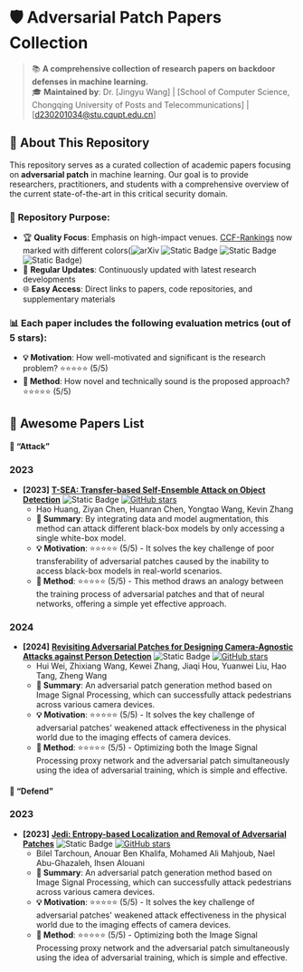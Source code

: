 # 🛡️ Adversarial Patch Papers Collection

> 📚 **A comprehensive collection of research papers on backdoor defenses in machine learning.**  
> 🎓 **Maintained by**: Dr. [Jingyu Wang] | [School of Computer Science, Chongqing University of Posts and Telecommunications] | [d230201034@stu.cqupt.edu.cn]

## 📖 About This Repository

This repository serves as a curated collection of academic papers focusing on **adversarial patch** in machine learning. Our goal is to provide researchers, practitioners, and students with a comprehensive overview of the current state-of-the-art in this critical security domain.


### 🎯 **Repository Purpose:**
- 🏆 **Quality Focus**: Emphasis on high-impact venues. [CCF-Rankings](https://www.ccf.org.cn/en/About_CCF/Media_Center/) now marked with different colors(![arXiv](https://img.shields.io/badge/CCF_A-dc3545) ![Static Badge](https://img.shields.io/badge/CCF_B-ffc107) ![Static Badge](https://img.shields.io/badge/CCF_C-28a745) ![Static Badge](https://img.shields.io/badge/CCF_None-6c757d))
- 🔄 **Regular Updates**: Continuously updated with latest research developments
- 🌐 **Easy Access**: Direct links to papers, code repositories, and supplementary materials

### 📊 **Each paper includes the following evaluation metrics (out of 5 stars):**
- **💡 Motivation**: How well-motivated and significant is the research problem? ⭐⭐⭐⭐⭐ (5/5)
- **🔧 Method**: How novel and technically sound is the proposed approach? ⭐⭐⭐⭐⭐ (5/5)

<h2 id="awesome-papers"> 👑 Awesome Papers List  </h2>

<h4 id="awesome-papers"> 👑  “Attack” </h4>

<h3 id="attacks"> 2023 </h3>

* **[2023]** **[T-SEA: Transfer-based Self-Ensemble Attack on Object Detection](https://openaccess.thecvf.com/content/CVPR2023/html/Huang_T-SEA_Transfer-Based_Self-Ensemble_Attack_on_Object_Detection_CVPR_2023_paper.html)** ![Static Badge](https://img.shields.io/badge/CVPR'23-6c757d) [![GitHub stars](https://img.shields.io/github/stars/VDIGPKU/T-SEA?style=social)]([[https://github.com/VDIGPKU/T-SEA](https://github.com/VDIGPKU/T-SEA)]) 
  * Hao Huang, Ziyan Chen, Huanran Chen, Yongtao Wang, Kevin Zhang
  * **📝 Summary**: By integrating data and model augmentation, this method can attack different black-box models by only accessing a single white-box model.
  * **💡 Motivation**: ⭐⭐⭐⭐⭐ (5/5) - It solves the key challenge of poor transferability of adversarial patches caused by the inability to access black-box models in real-world scenarios.
  * **🔧 Method**: ⭐⭐⭐⭐⭐ (5/5) - This method draws an analogy between the training process of adversarial patches and that of neural networks, offering a simple yet effective approach.

<h3 id="attacks"> 2024 </h3>

* **[2024]** **[Revisiting Adversarial Patches for Designing Camera-Agnostic Attacks against Person Detection](https://openreview.net/forum?id=2Inwtjvyx8&referrer=%5Bthe%20profile%20of%20Zhixiang%20Wang%5D(%2Fprofile%3Fid%3D~Zhixiang_Wang1))** ![Static Badge](https://img.shields.io/badge/NIPS'24-6c757d) [![GitHub stars](https://img.shields.io/github/stars/weihui1308/CAP?style=social)]([[https://github.com/weihui1308/CAP](https://github.com/weihui1308/CAP)]) 
  * Hui Wei, Zhixiang Wang, Kewei Zhang, Jiaqi Hou, Yuanwei Liu, Hao Tang, Zheng Wang
  * **📝 Summary**: An adversarial patch generation method based on Image Signal Processing, which can successfully attack pedestrians across various camera devices.
  * **💡 Motivation**: ⭐⭐⭐⭐⭐ (5/5) - It solves the key challenge of adversarial patches' weakened attack effectiveness in the physical world due to the imaging effects of camera devices.
  * **🔧 Method**: ⭐⭐⭐⭐⭐ (5/5) - Optimizing both the Image Signal Processing proxy network and the adversarial patch simultaneously using the idea of adversarial training, which is simple and effective.
  
<h4 id="awesome-papers"> 👑  “Defend” </h4>

<h3 id="attacks"> 2023 </h3>

* **[2023]** **[Jedi: Entropy-based Localization and Removal of Adversarial Patches](https://openaccess.thecvf.com/content/CVPR2023/papers/Tarchoun_Jedi_Entropy-Based_Localization_and_Removal_of_Adversarial_Patches_CVPR_2023_paper.pdf)** ![Static Badge](https://img.shields.io/badge/CVPR'23-6c757d) [![GitHub stars](https://img.shields.io/github/stars/ihsenLab/jedi-CVPR2023?style=social)]([[https://github.com/ihsenLab/jedi-CVPR2023](https://github.com/ihsenLab/jedi-CVPR2023)]) 
  * Bilel Tarchoun, Anouar Ben Khalifa, Mohamed Ali Mahjoub, Nael Abu-Ghazaleh, Ihsen Alouani
  * **📝 Summary**: An adversarial patch generation method based on Image Signal Processing, which can successfully attack pedestrians across various camera devices.
  * **💡 Motivation**: ⭐⭐⭐⭐⭐ (5/5) - It solves the key challenge of adversarial patches' weakened attack effectiveness in the physical world due to the imaging effects of camera devices.
  * **🔧 Method**: ⭐⭐⭐⭐⭐ (5/5) - Optimizing both the Image Signal Processing proxy network and the adversarial patch simultaneously using the idea of adversarial training, which is simple and effective.
